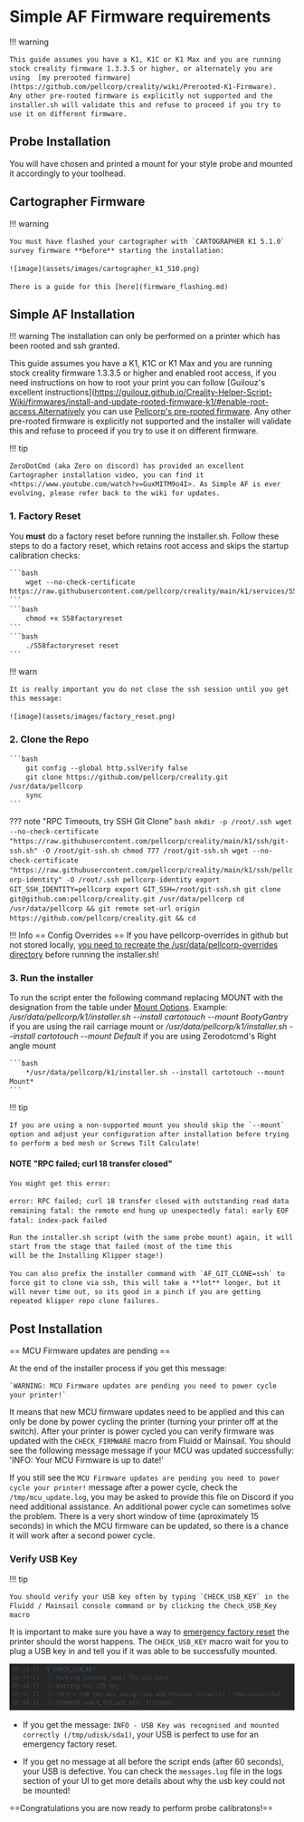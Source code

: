 
# Simple AF Firmware requirements

!!! warning

    This guide assumes you have a K1, K1C or K1 Max and you are running stock creality firmware 1.3.3.5 or higher, or alternately you are using  [my prerooted firmware](https://github.com/pellcorp/creality/wiki/Prerooted-K1-Firmware).   Any other pre-rooted firmware is explicitly not supported and the installer.sh will validate this and refuse to proceed if you try to use it on different firmware.

## Probe Installation

You will have chosen and printed a mount for your style probe and mounted it accordingly to your toolhead.

## Cartographer Firmware

!!! warning

    You must have flashed your cartographer with `CARTOGRAPHER K1 5.1.0` survey firmware **before** starting the installation:

    ![image](assets/images/cartographer_k1_510.png)

    There is a guide for this [here](firmware_flashing.md)

## Simple AF Installation

!!! warning
    The installation can only be performed on a printer which has been rooted and ssh granted.

This guide assumes you have a K1, K1C or K1 Max and you are running stock creality firmware 1.3.3.5 or higher and enabled root access, if you need instructions on how to root your print you can follow [Guilouz's excellent instructions](https://guilouz.github.io/Creality-Helper-Script-Wiki/firmwares/install-and-update-rooted-firmware-k1/#enable-root-access.Alternatively you can use [Pellcorp's pre-rooted firmware](https://github.com/pellcorp/creality/wiki/Prerooted-K1-Firmware). Any other pre-rooted firmware is explicitly not supported and the installer will validate this and refuse to proceed if you try to use it on different firmware.

!!! tip

    ZeroDotCmd (aka Zero on discord) has provided an excellent Cartographer installation video, you can find it <https://www.youtube.com/watch?v=GuxMITM9o4I>. As Simple AF is ever evolving, please refer back to the wiki for updates.

### 1. Factory Reset

You **must** do a factory reset before running the installer.sh. Follow these steps to do a factory reset, which retains root access and skips the startup calibration checks:

    ```bash
        wget --no-check-certificate  https://raw.githubusercontent.com/pellcorp/creality/main/k1/services/S58factoryreset
    ```
    ```bash
        chmod +x S58factoryreset
    ```
    ```bash
        ./S58factoryreset reset
    ```

!!! warn

    It is really important you do not close the ssh session until you get this message:

    ![image](assets/images/factory_reset.png)

### 2. Clone the Repo

    ```bash
        git config --global http.sslVerify false
        git clone https://github.com/pellcorp/creality.git /usr/data/pellcorp
        sync
    ```

??? note "RPC Timeouts, try SSH Git Clone"
    ```bash
         mkdir -p /root/.ssh
         wget --no-check-certificate "https://raw.githubusercontent.com/pellcorp/creality/main/k1/ssh/git-ssh.sh" -O /root/git-ssh.sh
         chmod 777 /root/git-ssh.sh
         wget --no-check-certificate "https://raw.githubusercontent.com/pellcorp/creality/main/k1/ssh/pellcorp-identity" -O /root/.ssh
         pellcorp-identity
        export GIT_SSH_IDENTITY=pellcorp
        export GIT_SSH=/root/git-ssh.sh
        git clone git@github.com:pellcorp/creality.git /usr/data/pellcorp
        cd /usr/data/pellcorp && git remote set-url origin https://github.com/pellcorp/creality.git && cd
    ```

!!! Info
== Config Overrides ==
    If you have pellcorp-overrides in github but not stored locally, [you need to recreate the /usr/data/pellcorp-overrides directory](extras/config_overrides.md#create-local-repo) before running the installer.sh!

### 3. Run the installer

To run the script enter the following command replacing MOUNT with the designation from the table under [Mount Options](preparation.md#mount-options). Example:  */usr/data/pellcorp/k1/installer.sh --install cartotouch --mount BootyGantry* if you are using the rail carriage mount or  */usr/data/pellcorp/k1/installer.sh --install cartotouch --mount Default* if you are using Zerodotcmd's Right angle mount

    ```bash
        */usr/data/pellcorp/k1/installer.sh --install cartotouch --mount Mount*
    ```

!!! tip

    If you are using a non-supported mount you should skip the `--mount` option and adjust your configuration after installation before trying to perform a bed mesh or Screws Tilt Calculate!

#### NOTE "RPC failed; curl 18 transfer closed"

    You might get this error:

   `error: RPC failed; curl 18 transfer closed with outstanding read data remaining
    fatal: the remote end hung up unexpectedly
    fatal: early EOF
    fatal: index-pack failed`

    Run the installer.sh script (with the same probe mount) again, it will start from the stage that failed (most of the time this
    will be the Installing Klipper stage!)
    
    You can also prefix the installer command with `AF_GIT_CLONE=ssh` to force git to clone via ssh, this will take a **lot** longer, but it will never time out, so its good in a pinch if you are getting repeated klipper repo clone failures.

## Post Installation

== MCU Firmware updates are pending ==

At the end of the installer process if you get this message:

    `WARNING: MCU Firmware updates are pending you need to power cycle your printer!`

It means that new MCU firmware updates need to be applied and this can only be done by power cycling the printer (turning your printer off at the switch).  After your printer is power cycled you can verify firmware was updated with the `CHECK_FIRMWARE` macro from Fluidd or Mainsail. You should see the following message message if your MCU was updated successfully:
    'INFO: Your MCU Firmware is up to date!'

If you still see the `MCU Firmware updates are pending you need to power cycle your printer!` message after a power cycle, check the `/tmp/mcu_update.log`, you may be asked to provide this file on Discord if you need additional assistance. An additional power cycle can  sometimes solve the problem. There is a very short window of time (aproximately 15 seconds) in which the MCU firmware can be updated, so there is a chance it will work after a second power cycle.

### Verify USB Key

!!! tip

    You should verify your USB key often by typing `CHECK_USB_KEY` in the Fluidd / Mainsail console command or by clicking the Check_USB_Key macro

It is important to make sure you have a way to [emergency factory reset](extras/misc.md#emergency-factory-reset) the printer should the worst happens. The `CHECK_USB_KEY` macro wait for you to plug a USB key in and tell you if it was able to be successfully mounted.

![image](assets/images/check_usb_key.png)

- If you get the message: `INFO - USB Key was recognised and mounted correctly (/tmp/udisk/sda1)`, your USB is perfect to use for an emergency factory reset.

- If you get no message at all before the script ends (after 60 seconds), your USB is defective. You can check the `messages.log` file in the logs section of your UI to get more details about why the usb key could not be mounted!

==Congratulations you are now ready to perform probe calibratons!==

